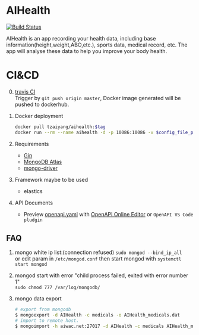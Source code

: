 # AIHealth
[![Build Status](https://www.travis-ci.com/tzaiyang/AIHealthServer.svg?branch=master)](https://www.travis-ci.com/tzaiyang/AIHealthServer)

AIHealth is an app recording your health data, including base information(height,weight,ABO,etc.), sports data, medical record, etc. The app will analyse these data to help you improve your body health.

# CI&CD
0. [travis CI](./.travis.yml)  
   Trigger by `git push origin master`, Docker image generated will be pushed to dockerhub.
1. Docker deployment
    ```bash
    docker pull tzaiyang/aihealth:$tag
    docker run --rm --name aihealth -d -p 10086:10086 -v $config_file_paths:/app/config.yaml tzaiyang/aihealth:$tag
    ```

2. Requirements
    - [Gin](https://gin-gonic.com/)  
    - [MongoDB Atlas](https://cloud.mongodb.com/)
    - [mongo-driver](https://docs.mongodb.com/drivers/go/)
    
    
3. Framework maybe to be used
    - elastics

4. API Documents
   - Preview [openapi.yaml](./docs/openapi.yaml) with [OpenAPI Online Editor](https://editor.swagger.io/) or `OpenAPI VS Code pludgin`

## FAQ
1. mongo white ip list:(connection refused)
`sudo mongod --bind_ip_all`  
or edit param in `/etc/mongod.conf` then start mongod with `systemctl start mongod` 
2. mongod start with error "child process failed, exited with error number 1"  
   `sudo chmod 777 /var/log/mongodb/`

3. mongo data export
   ```bash
   # export from mongodb
   $ mongoexport -d AIHealth -c medicals -o AIHealth_medicals.dat
   # import to remote host.
   $ mongoimport -h aiwac.net:27017 -d AIHealth -c medicals AIHealth_medicals.dat
   ```
 